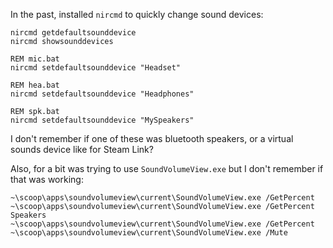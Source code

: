 In the past, installed `nircmd` to quickly change sound devices:
```batch
nircmd getdefaultsounddevice
nircmd showsounddevices

REM mic.bat
nircmd setdefaultsounddevice "Headset"

REM hea.bat
nircmd setdefaultsounddevice "Headphones"

REM spk.bat
nircmd setdefaultsounddevice "MySpeakers"
```

I don't remember if one of these was bluetooth speakers, or a virtual sounds device like for Steam Link?

Also, for a bit was trying to use `SoundVolumeView.exe` but I don't remember if that was working:
```batch
~\scoop\apps\soundvolumeview\current\SoundVolumeView.exe /GetPercent
~\scoop\apps\soundvolumeview\current\SoundVolumeView.exe /GetPercent Speakers
~\scoop\apps\soundvolumeview\current\SoundVolumeView.exe /GetPercent 
~\scoop\apps\soundvolumeview\current\SoundVolumeView.exe /Mute
```
